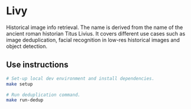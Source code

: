 # Livy


Historical image info retrieval.
The name is derived from the name of the ancient roman historian Titus Livius.
It covers different use cases such as image deduplication, facial recognition in low-res historical images and object detection.

## Use instructions

```bash
# Set-up local dev environment and install dependencies.
make setup

# Run deduplication command.
make run-dedup
```
